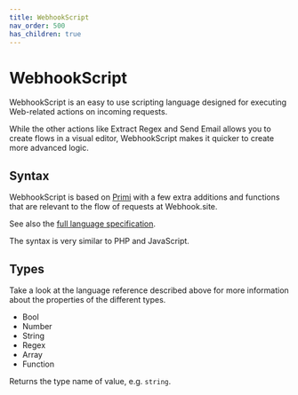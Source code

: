 ```yaml
---
title: WebhookScript
nav_order: 500
has_children: true
---
```


# WebhookScript

WebhookScript is an easy to use scripting language designed for executing Web-related actions on incoming requests. 

While the other actions like Extract Regex and Send Email allows you to create flows in a visual editor, WebhookScript makes it quicker to create more advanced logic.

## Syntax

WebhookScript is based on [Primi](https://github.com/smuuf/primi) with a few extra additions and functions that are relevant to the flow of requests at Webhook.site. 

See also the [full language specification](https://github.com/smuuf/primi/blob/master/docs/language_reference.md).

The syntax is very similar to PHP and JavaScript.

## Types

Take a look at the language reference described above for more information about the properties of the different types.

* Bool
* Number
* String
* Regex
* Array
* Function


Returns the type name of value, e.g. `string`.

